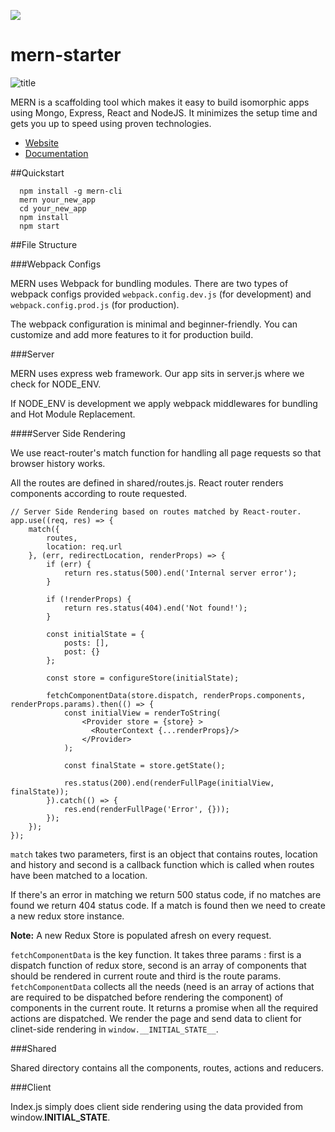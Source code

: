 ![](http://res.cloudinary.com/hashnode/image/upload/w_200/v1455647564/static_imgs/mern/imgs/favicon-mern.png)

# mern-starter
![title](https://travis-ci.org/Hashnode/mern-starter.svg?branch=master)

MERN is a scaffolding tool which makes it easy to build isomorphic apps using Mongo, Express, React and NodeJS. It minimizes the setup time and gets you up to speed using proven technologies.

- [Website](http://mern.io)
- [Documentation](http://mern.io/documentaion.html)

##Quickstart

```
  npm install -g mern-cli
  mern your_new_app
  cd your_new_app
  npm install
  npm start
```

##File Structure

###Webpack Configs

MERN uses Webpack for bundling modules. There are two types of webpack configs provided `webpack.config.dev.js` (for development) and `webpack.config.prod.js` (for production).

The webpack configuration is minimal and beginner-friendly. You can customize and add more features to it for production build.

###Server

MERN uses express web framework. Our app sits in server.js where we check for NODE_ENV.

If NODE_ENV is development we apply webpack middlewares for bundling and Hot Module Replacement.

####Server Side Rendering

We use react-router's match function for handling all page requests so that browser history works.

All the routes are defined in shared/routes.js. React router renders components according to route requested.

```
// Server Side Rendering based on routes matched by React-router.
app.use((req, res) => {
    match({
        routes,
        location: req.url
    }, (err, redirectLocation, renderProps) => {
        if (err) {
            return res.status(500).end('Internal server error');
        }

        if (!renderProps) {
            return res.status(404).end('Not found!');
        }

        const initialState = {
            posts: [],
            post: {}
        };

        const store = configureStore(initialState);

        fetchComponentData(store.dispatch, renderProps.components, renderProps.params).then(() => {
            const initialView = renderToString( 
                <Provider store = {store} >
                  <RouterContext {...renderProps}/> 
                </Provider>
            );

            const finalState = store.getState();
            
            res.status(200).end(renderFullPage(initialView, finalState));
        }).catch(() => {
            res.end(renderFullPage('Error', {}));
        });
    });
});
```

`match` takes two parameters, first is an object that contains routes, location and history and second is a callback function which is called when routes have been matched to a location.

If there's an error in matching we return 500 status code, if no matches are found we return 404 status code. If a match is found then we need to create a new redux store instance.

**Note:** A new Redux Store is populated afresh on every request.

`fetchComponentData` is the key function. It takes three params : first is a dispatch function of redux store, second is an array of components that should be rendered in current route and third is the route params. `fetchComponentData` collects all the needs (need is an array of actions that are required to be dispatched before rendering the component) of components in the current route. It returns a promise when all the required actions are dispatched. We render the page and send data to client for clinet-side rendering in `window.__INITIAL_STATE__`.


###Shared

Shared directory contains all the components, routes, actions and reducers.

###Client

Index.js simply does client side rendering using the data provided from window.__INITIAL_STATE__.
